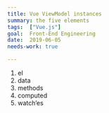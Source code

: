 ```yaml
---
title: Vue ViewModel instances
summary: the five elements
tags:  ["Vue.js"]
goal:  Front-End Engineering
date:  2019-06-05
needs-work: true

---
```


1. el
2. data
3. methods
4. computed
5. watch’es

